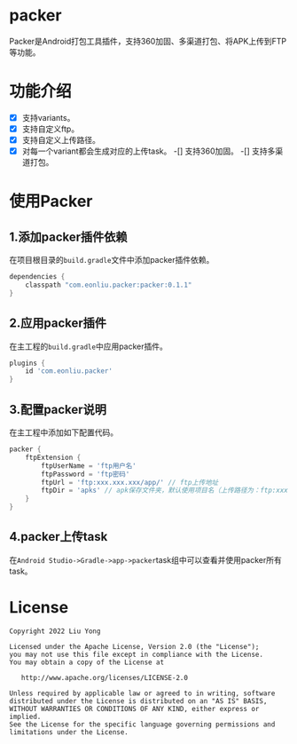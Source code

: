 # packer

Packer是Android打包工具插件，支持360加固、多渠道打包、将APK上传到FTP等功能。

# 功能介绍

-[x] 支持variants。
-[x] 支持自定义ftp。
-[x] 支持自定义上传路径。
-[x] 对每一个variant都会生成对应的上传task。 -[] 支持360加固。 -[] 支持多渠道打包。

# 使用Packer

## 1.添加packer插件依赖

在项目根目录的```build.gradle```文件中添加packer插件依赖。

```groovy
dependencies {
    classpath "com.eonliu.packer:packer:0.1.1"
}
```

## 2.应用packer插件

在主工程的`build.gradle`中应用packer插件。

```groovy
plugins {
    id 'com.eonliu.packer'
}
```

## 3.配置packer说明

在主工程中添加如下配置代码。

```groovy
packer {
    ftpExtension {
        ftpUserName = 'ftp用户名'
        ftpPassword = 'ftp密码'
        ftpUrl = 'ftp:xxx.xxx.xxx/app/' // ftp上传地址
        ftpDir = 'apks' // apk保存文件夹，默认使用项目名（上传路径为：ftp:xxx.xxx.xxx/app/apks)
    }
}
```

## 4.packer上传task

在`Android Studio->Gradle->app->packer`task组中可以查看并使用packer所有task。

# License

```text
Copyright 2022 Liu Yong

Licensed under the Apache License, Version 2.0 (the "License");
you may not use this file except in compliance with the License.
You may obtain a copy of the License at

   http://www.apache.org/licenses/LICENSE-2.0

Unless required by applicable law or agreed to in writing, software
distributed under the License is distributed on an "AS IS" BASIS,
WITHOUT WARRANTIES OR CONDITIONS OF ANY KIND, either express or implied.
See the License for the specific language governing permissions and
limitations under the License.
```